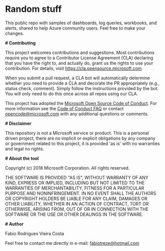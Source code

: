 
# Random stuff

This public repo with samples of dashboards, log queries, workbooks, and alerts, shared to help Azure community users. Feel free to make your changes.


**# Contributing**

This project welcomes contributions and suggestions.  Most contributions require you to agree to a
Contributor License Agreement (CLA) declaring that you have the right to, and actually do, grant us
the rights to use your contribution. For details, visit https://cla.opensource.microsoft.com.

When you submit a pull request, a CLA bot will automatically determine whether you need to provide
a CLA and decorate the PR appropriately (e.g., status check, comment). Simply follow the instructions
provided by the bot. You will only need to do this once across all repos using our CLA.

This project has adopted the [Microsoft Open Source Code of Conduct](https://opensource.microsoft.com/codeofconduct/).
For more information see the [Code of Conduct FAQ](https://opensource.microsoft.com/codeofconduct/faq/) or
contact [opencode@microsoft.com](mailto:opencode@microsoft.com) with any additional questions or comments.


**# Disclaimer**

This repository is not a Microsoft service or product. This is a personal driven project, there are no implicit or explicit obligations by any company or government related to this project, it is provided 'as is' with no warranties and legal no rights.

**# About the tool**

Copyright (c) 2018 Microsoft Corporation. All rights reserved.

THE SOFTWARE IS PROVIDED "AS IS", WITHOUT WARRANTY OF ANY KIND, EXPRESS OR IMPLIED, INCLUDING BUT NOT LIMITED TO THE WARRANTIES OF MERCHANTABILITY, FITNESS FOR A PARTICULAR PURPOSE AND NONINFRINGEMENT. IN NO EVENT SHALL THE AUTHORS OR COPYRIGHT HOLDERS BE LIABLE FOR ANY CLAIM, DAMAGES OR OTHER LIABILITY, WHETHER IN AN ACTION OF CONTRACT, TORT OR OTHERWISE, ARISING FROM, OUT OF OR IN CONNECTION WITH THE SOFTWARE OR THE USE OR OTHER DEALINGS IN THE SOFTWARE.


**# Author**

Fabio Rodrigues Vieira Costa

Feel free to contact me directly in e-mail: fabiotreze@hotmail.com
